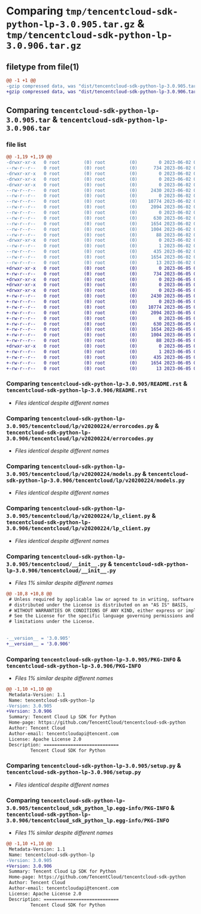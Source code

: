 # Comparing `tmp/tencentcloud-sdk-python-lp-3.0.905.tar.gz` & `tmp/tencentcloud-sdk-python-lp-3.0.906.tar.gz`

## filetype from file(1)

```diff
@@ -1 +1 @@
-gzip compressed data, was "dist/tencentcloud-sdk-python-lp-3.0.905.tar", last modified: Fri Jun  2 00:32:45 2023, max compression
+gzip compressed data, was "dist/tencentcloud-sdk-python-lp-3.0.906.tar", last modified: Mon Jun  5 00:37:55 2023, max compression
```

## Comparing `tencentcloud-sdk-python-lp-3.0.905.tar` & `tencentcloud-sdk-python-lp-3.0.906.tar`

### file list

```diff
@@ -1,19 +1,19 @@
-drwxr-xr-x   0 root         (0) root         (0)        0 2023-06-02 00:32:45.000000 tencentcloud-sdk-python-lp-3.0.905/
--rw-r--r--   0 root         (0) root         (0)      734 2023-06-02 00:32:45.000000 tencentcloud-sdk-python-lp-3.0.905/README.rst
-drwxr-xr-x   0 root         (0) root         (0)        0 2023-06-02 00:32:45.000000 tencentcloud-sdk-python-lp-3.0.905/tencentcloud/
-drwxr-xr-x   0 root         (0) root         (0)        0 2023-06-02 00:32:45.000000 tencentcloud-sdk-python-lp-3.0.905/tencentcloud/lp/
-drwxr-xr-x   0 root         (0) root         (0)        0 2023-06-02 00:32:45.000000 tencentcloud-sdk-python-lp-3.0.905/tencentcloud/lp/v20200224/
--rw-r--r--   0 root         (0) root         (0)     2430 2023-06-02 00:32:45.000000 tencentcloud-sdk-python-lp-3.0.905/tencentcloud/lp/v20200224/errorcodes.py
--rw-r--r--   0 root         (0) root         (0)        0 2023-06-02 00:32:45.000000 tencentcloud-sdk-python-lp-3.0.905/tencentcloud/lp/v20200224/__init__.py
--rw-r--r--   0 root         (0) root         (0)    10774 2023-06-02 00:32:45.000000 tencentcloud-sdk-python-lp-3.0.905/tencentcloud/lp/v20200224/models.py
--rw-r--r--   0 root         (0) root         (0)     2094 2023-06-02 00:32:45.000000 tencentcloud-sdk-python-lp-3.0.905/tencentcloud/lp/v20200224/lp_client.py
--rw-r--r--   0 root         (0) root         (0)        0 2023-06-02 00:32:45.000000 tencentcloud-sdk-python-lp-3.0.905/tencentcloud/lp/__init__.py
--rw-r--r--   0 root         (0) root         (0)      630 2023-06-02 00:32:45.000000 tencentcloud-sdk-python-lp-3.0.905/tencentcloud/__init__.py
--rw-r--r--   0 root         (0) root         (0)     1654 2023-06-02 00:32:45.000000 tencentcloud-sdk-python-lp-3.0.905/PKG-INFO
--rw-r--r--   0 root         (0) root         (0)     1004 2023-06-02 00:32:45.000000 tencentcloud-sdk-python-lp-3.0.905/setup.py
--rw-r--r--   0 root         (0) root         (0)       88 2023-06-02 00:32:45.000000 tencentcloud-sdk-python-lp-3.0.905/setup.cfg
-drwxr-xr-x   0 root         (0) root         (0)        0 2023-06-02 00:32:45.000000 tencentcloud-sdk-python-lp-3.0.905/tencentcloud_sdk_python_lp.egg-info/
--rw-r--r--   0 root         (0) root         (0)        1 2023-06-02 00:32:45.000000 tencentcloud-sdk-python-lp-3.0.905/tencentcloud_sdk_python_lp.egg-info/dependency_links.txt
--rw-r--r--   0 root         (0) root         (0)      435 2023-06-02 00:32:45.000000 tencentcloud-sdk-python-lp-3.0.905/tencentcloud_sdk_python_lp.egg-info/SOURCES.txt
--rw-r--r--   0 root         (0) root         (0)     1654 2023-06-02 00:32:45.000000 tencentcloud-sdk-python-lp-3.0.905/tencentcloud_sdk_python_lp.egg-info/PKG-INFO
--rw-r--r--   0 root         (0) root         (0)       13 2023-06-02 00:32:45.000000 tencentcloud-sdk-python-lp-3.0.905/tencentcloud_sdk_python_lp.egg-info/top_level.txt
+drwxr-xr-x   0 root         (0) root         (0)        0 2023-06-05 00:37:55.000000 tencentcloud-sdk-python-lp-3.0.906/
+-rw-r--r--   0 root         (0) root         (0)      734 2023-06-05 00:37:55.000000 tencentcloud-sdk-python-lp-3.0.906/README.rst
+drwxr-xr-x   0 root         (0) root         (0)        0 2023-06-05 00:37:55.000000 tencentcloud-sdk-python-lp-3.0.906/tencentcloud/
+drwxr-xr-x   0 root         (0) root         (0)        0 2023-06-05 00:37:55.000000 tencentcloud-sdk-python-lp-3.0.906/tencentcloud/lp/
+drwxr-xr-x   0 root         (0) root         (0)        0 2023-06-05 00:37:55.000000 tencentcloud-sdk-python-lp-3.0.906/tencentcloud/lp/v20200224/
+-rw-r--r--   0 root         (0) root         (0)     2430 2023-06-05 00:37:55.000000 tencentcloud-sdk-python-lp-3.0.906/tencentcloud/lp/v20200224/errorcodes.py
+-rw-r--r--   0 root         (0) root         (0)        0 2023-06-05 00:37:55.000000 tencentcloud-sdk-python-lp-3.0.906/tencentcloud/lp/v20200224/__init__.py
+-rw-r--r--   0 root         (0) root         (0)    10774 2023-06-05 00:37:55.000000 tencentcloud-sdk-python-lp-3.0.906/tencentcloud/lp/v20200224/models.py
+-rw-r--r--   0 root         (0) root         (0)     2094 2023-06-05 00:37:55.000000 tencentcloud-sdk-python-lp-3.0.906/tencentcloud/lp/v20200224/lp_client.py
+-rw-r--r--   0 root         (0) root         (0)        0 2023-06-05 00:37:55.000000 tencentcloud-sdk-python-lp-3.0.906/tencentcloud/lp/__init__.py
+-rw-r--r--   0 root         (0) root         (0)      630 2023-06-05 00:37:55.000000 tencentcloud-sdk-python-lp-3.0.906/tencentcloud/__init__.py
+-rw-r--r--   0 root         (0) root         (0)     1654 2023-06-05 00:37:55.000000 tencentcloud-sdk-python-lp-3.0.906/PKG-INFO
+-rw-r--r--   0 root         (0) root         (0)     1004 2023-06-05 00:37:55.000000 tencentcloud-sdk-python-lp-3.0.906/setup.py
+-rw-r--r--   0 root         (0) root         (0)       88 2023-06-05 00:37:55.000000 tencentcloud-sdk-python-lp-3.0.906/setup.cfg
+drwxr-xr-x   0 root         (0) root         (0)        0 2023-06-05 00:37:55.000000 tencentcloud-sdk-python-lp-3.0.906/tencentcloud_sdk_python_lp.egg-info/
+-rw-r--r--   0 root         (0) root         (0)        1 2023-06-05 00:37:55.000000 tencentcloud-sdk-python-lp-3.0.906/tencentcloud_sdk_python_lp.egg-info/dependency_links.txt
+-rw-r--r--   0 root         (0) root         (0)      435 2023-06-05 00:37:55.000000 tencentcloud-sdk-python-lp-3.0.906/tencentcloud_sdk_python_lp.egg-info/SOURCES.txt
+-rw-r--r--   0 root         (0) root         (0)     1654 2023-06-05 00:37:55.000000 tencentcloud-sdk-python-lp-3.0.906/tencentcloud_sdk_python_lp.egg-info/PKG-INFO
+-rw-r--r--   0 root         (0) root         (0)       13 2023-06-05 00:37:55.000000 tencentcloud-sdk-python-lp-3.0.906/tencentcloud_sdk_python_lp.egg-info/top_level.txt
```

### Comparing `tencentcloud-sdk-python-lp-3.0.905/README.rst` & `tencentcloud-sdk-python-lp-3.0.906/README.rst`

 * *Files identical despite different names*

### Comparing `tencentcloud-sdk-python-lp-3.0.905/tencentcloud/lp/v20200224/errorcodes.py` & `tencentcloud-sdk-python-lp-3.0.906/tencentcloud/lp/v20200224/errorcodes.py`

 * *Files identical despite different names*

### Comparing `tencentcloud-sdk-python-lp-3.0.905/tencentcloud/lp/v20200224/models.py` & `tencentcloud-sdk-python-lp-3.0.906/tencentcloud/lp/v20200224/models.py`

 * *Files identical despite different names*

### Comparing `tencentcloud-sdk-python-lp-3.0.905/tencentcloud/lp/v20200224/lp_client.py` & `tencentcloud-sdk-python-lp-3.0.906/tencentcloud/lp/v20200224/lp_client.py`

 * *Files identical despite different names*

### Comparing `tencentcloud-sdk-python-lp-3.0.905/tencentcloud/__init__.py` & `tencentcloud-sdk-python-lp-3.0.906/tencentcloud/__init__.py`

 * *Files 1% similar despite different names*

```diff
@@ -10,8 +10,8 @@
 # Unless required by applicable law or agreed to in writing, software
 # distributed under the License is distributed on an "AS IS" BASIS,
 # WITHOUT WARRANTIES OR CONDITIONS OF ANY KIND, either express or implied.
 # See the License for the specific language governing permissions and
 # limitations under the License.
 
 
-__version__ = '3.0.905'
+__version__ = '3.0.906'
```

### Comparing `tencentcloud-sdk-python-lp-3.0.905/PKG-INFO` & `tencentcloud-sdk-python-lp-3.0.906/PKG-INFO`

 * *Files 1% similar despite different names*

```diff
@@ -1,10 +1,10 @@
 Metadata-Version: 1.1
 Name: tencentcloud-sdk-python-lp
-Version: 3.0.905
+Version: 3.0.906
 Summary: Tencent Cloud Lp SDK for Python
 Home-page: https://github.com/TencentCloud/tencentcloud-sdk-python
 Author: Tencent Cloud
 Author-email: tencentcloudapi@tencent.com
 License: Apache License 2.0
 Description: ============================
         Tencent Cloud SDK for Python
```

### Comparing `tencentcloud-sdk-python-lp-3.0.905/setup.py` & `tencentcloud-sdk-python-lp-3.0.906/setup.py`

 * *Files identical despite different names*

### Comparing `tencentcloud-sdk-python-lp-3.0.905/tencentcloud_sdk_python_lp.egg-info/PKG-INFO` & `tencentcloud-sdk-python-lp-3.0.906/tencentcloud_sdk_python_lp.egg-info/PKG-INFO`

 * *Files 1% similar despite different names*

```diff
@@ -1,10 +1,10 @@
 Metadata-Version: 1.1
 Name: tencentcloud-sdk-python-lp
-Version: 3.0.905
+Version: 3.0.906
 Summary: Tencent Cloud Lp SDK for Python
 Home-page: https://github.com/TencentCloud/tencentcloud-sdk-python
 Author: Tencent Cloud
 Author-email: tencentcloudapi@tencent.com
 License: Apache License 2.0
 Description: ============================
         Tencent Cloud SDK for Python
```

